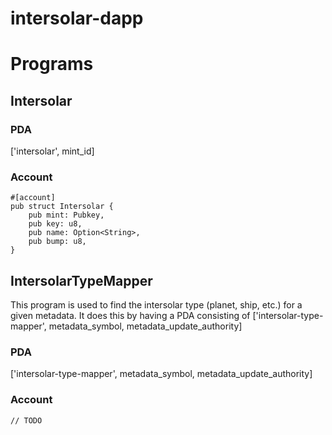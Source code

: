 # intersolar-dapp

# Programs

## Intersolar

### PDA

['intersolar', mint_id]

### Account

```
#[account]
pub struct Intersolar {
    pub mint: Pubkey,
    pub key: u8,
    pub name: Option<String>,
    pub bump: u8,
}
```

## IntersolarTypeMapper

This program is used to find the intersolar type (planet, ship, etc.) for a given metadata. It does this by having a PDA consisting of ['intersolar-type-mapper', metadata_symbol, metadata_update_authority]

### PDA

['intersolar-type-mapper', metadata_symbol, metadata_update_authority]

### Account

```
// TODO 
```
